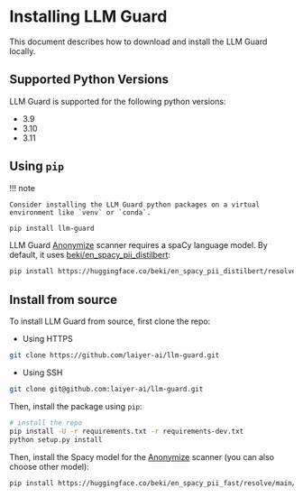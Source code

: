 # Installing LLM Guard

This document describes how to download and install the LLM Guard locally.

## Supported Python Versions

LLM Guard is supported for the following python versions:

- 3.9
- 3.10
- 3.11

## Using `pip`

!!! note

    Consider installing the LLM Guard python packages on a virtual environment like `venv` or `conda`.

```bash
pip install llm-guard
```

LLM Guard [Anonymize](./input_scanners/anonymize.md) scanner requires a spaCy language model. By default, it uses [beki/en_spacy_pii_distilbert](https://huggingface.co/beki/en_spacy_pii_distilbert):

```bash
pip install https://huggingface.co/beki/en_spacy_pii_distilbert/resolve/main/en_spacy_pii_distilbert-any-py3-none-any.whl
```

## Install from source

To install LLM Guard from source, first clone the repo:

- Using HTTPS
```bash
git clone https://github.com/laiyer-ai/llm-guard.git
```
- Using SSH
```bash
git clone git@github.com:laiyer-ai/llm-guard.git
```

Then, install the package using `pip`:

```bash
# install the repo
pip install -U -r requirements.txt -r requirements-dev.txt
python setup.py install
```

Then, install the Spacy model for the [Anonymize](./input_scanners/anonymize.md) scanner (you can also choose other model):

```bash
pip install https://huggingface.co/beki/en_spacy_pii_fast/resolve/main/en_spacy_pii_fast-any-py3-none-any.whl
```
